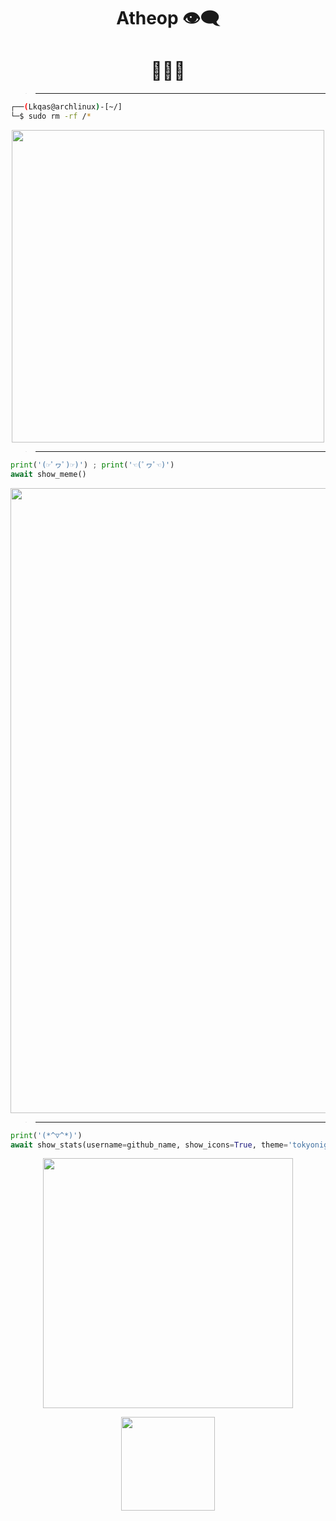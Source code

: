 <h1 align="center">Atheop 👁‍🗨</h1>

<h1 align="center">
  <b>👋👋👋</b>
</h1>

> ** **

```sh
┌──(Lkqas@archlinux)-[~/]
└─$ sudo rm -rf /*
```

<p align="center" style="display: flex; align-items: center; justify-content: center;">
    <img src="https://archlinux.org/static/logos/archlinux-logo-white-1200dpi.31b209af152a.png" width="500">
</p>

> ** **
> 
```python
print('(☞ﾟヮﾟ)☞)') ; print('☜(ﾟヮﾟ☜)')
await show_meme()
```

<p align="center">
  <a href="https://github.com/fknMega/discord-tools">
    <img src='https://readme-jokes.vercel.app/api' width='1000'>
  </a>
</p>
  <div align="center">    
</div>

> ** **

```python
print('(*^▽^*)')
await show_stats(username=github_name, show_icons=True, theme='tokyonight', rank_icon=github_icon)
```

  <div align="center">
</div>
<p align="center">
  <a href="https://github.com/fknMega/discord-tools">
    <img src='https://github-readme-stats.vercel.app/api?username=atheop1337&show_icons=true&theme=tokyonight&rank_icon=github' width='400'>
  </a>
</p>
<p align="center">
  <img src='https://komarev.com/ghpvc/?username=v1lmok&color=brightgreen' width='150'>
</p>
</div>
